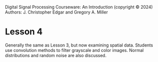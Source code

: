 Digital Signal Processing Courseware: An Introduction (copyright © 2024)  
Authors: J. Christopher Edgar and Gregory A. Miller

# Lesson 4

Generally the same as Lesson 3, but now examining spatial data. Students use convolution methods to filter grayscale and color images. Normal distributions and random noise are also discussed.

